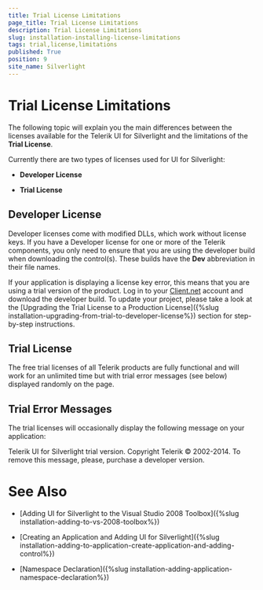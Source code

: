 ```yaml
---
title: Trial License Limitations
page_title: Trial License Limitations
description: Trial License Limitations
slug: installation-installing-license-limitations
tags: trial,license,limitations
published: True
position: 9
site_name: Silverlight
---
```


# Trial License Limitations



The following topic will explain you the main differences between the licenses available for the Telerik UI for Silverlight and the limitations of the __Trial License__.

Currently there are two types of licenses used for UI for Silverlight:

* __Developer License__

* __Trial License__

## Developer License

Developer licenses come with modified DLLs, which work without license keys. If you have a Developer license for one or more of the Telerik components, you only need to ensure that you are using the developer build when downloading the control(s). These builds have the __Dev__ abbreviation in their file names.

If your application is displaying a license key error, this means that you are using a trial version of the product. Log in to your [Client.net](http://www.Telerik.com/clientnet/) account and download the developer build. To update your project, please take a look at the [Upgrading the Trial License to a Production License]({%slug installation-upgrading-from-trial-to-developer-license%}) section for step-by-step instructions.

## Trial License

The free trial licenses of all Telerik products are fully functional and will work for an unlimited time but with trial error messages (see below) displayed randomly on the page.

## Trial Error Messages

The trial licenses will occasionally display the following message on your application:
        



Telerik UI for Silverlight trial version. Copyright Telerik © 2002-2014. To remove this message, please, purchase a developer version.

# See Also

 * [Adding UI for Silverlight to the Visual Studio 2008 Toolbox]({%slug installation-adding-to-vs-2008-toolbox%})

 * [Creating an Application and Adding UI for Silverlight]({%slug installation-adding-to-application-create-application-and-adding-control%})

 * [Namespace Declaration]({%slug installation-adding-application-namespace-declaration%})
